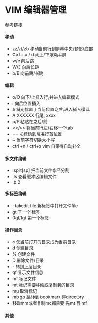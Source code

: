 # VIM 编辑器管理
[参考链接](https://www.cnblogs.com/markleaf/p/7808817.html)
#### **移动**
- zz/zt/zb 移动当前行到屏幕中央/顶部/底部
- Ctrl + u / d   向上/下滚动半屏
- w/e  向后跳
- W/E 向后长跳
- b/B 向前跳/长跳

#### **编辑**
- o/O  向下/上插入行,并进入编辑模式
- i  向后位置插入	
- a  将光标置于当前位置之后,进入插入模式
- A XXXXXX 行尾, xxxx
- p/P 粘贴在之后/前
- <</>>   将当前行左/右移一个tab
- ==  光标跳到缩进行首位置
- ~  当前字符切换大小写
- ctrl +n / ctrl+p  vim 自带得自动补全
				
#### **多文件编辑**
- :split[sp] 把当前文件水平分割
- :ls  查看缓冲区编辑文件
- :b 2

#### **多标签编辑**
- : tabedit file  新标签中打开文件file
- gt 下一个i标签
- 0gt/1gt 第一个标签
#### **操作目录**
- c 使当前打开的目录成为当前目录
- d 创建目录
- % 创建文件
- D 删除文件/目录
- \- 转到上层目录
- qf 显示文件信息
- mf 标记文件
- mt 标记需要移动或复制到的目录
- mu 取消标记
- mb gb 跳转到 bookmark 得directory
- 移动mm或者复制mc都需要 先mt 再 mf
#### **其他**

